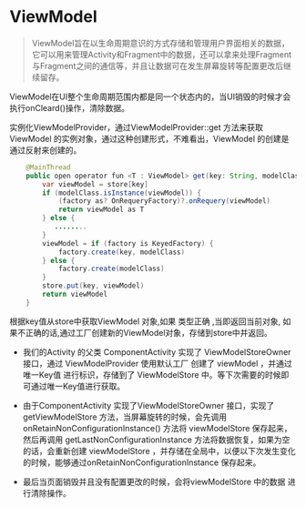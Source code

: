 # ViewModel

> ViewModel旨在以生命周期意识的方式存储和管理用户界面相关的数据，它可以用来管理Activity和Fragment中的数据，还可以拿来处理Fragment与Fragment之间的通信等，并且让数据可在发生屏幕旋转等配置更改后继续留存。


ViewModel在UI整个生命周期范围内都是同一个状态内的，当UI销毁的时候才会执行onCleard()操作，清除数据。

实例化ViewModelProvider，通过ViewModelProvider::get 方法来获取ViewModel 的实例对象，通过这种创建形式，不难看出，ViewModel 的创建是通过反射来创建的。

```java
    @MainThread
    public open operator fun <T : ViewModel> get(key: String, modelClass: Class<T>): T {
        var viewModel = store[key]
        if (modelClass.isInstance(viewModel)) {
            (factory as? OnRequeryFactory)?.onRequery(viewModel)
            return viewModel as T
        } else {
           ........
        }
        viewModel = if (factory is KeyedFactory) {
            factory.create(key, modelClass)
        } else {
            factory.create(modelClass)
        }
        store.put(key, viewModel)
        return viewModel
    }
```

根据key值从store中获取ViewModel 对象,如果 类型正确 ,当即返回当前对象, 如果不正确的话,通过工厂创建新的ViewModel对象，存储到store中并返回。

- 我们的Activity 的父类 ComponentActivity 实现了 ViewModelStoreOwner 接口，通过 ViewModelProvider 使用默认工厂 创建了 viewModel ，并通过唯一Key值 进行标识，存储到了 ViewModelStore 中。等下次需要的时候即可通过唯一Key值进行获取。

- 由于ComponentActivity 实现了ViewModelStoreOwner 接口，实现了 getViewModelStore 方法，当屏幕旋转的时候，会先调用
onRetainNonConfigurationInstance() 方法将 viewModelStore 保存起来，然后再调用 getLastNonConfigurationInstance 方法将数据恢复，如果为空的话，会重新创建 viewModelStore ，并存储在全局中，以便以下次发生变化的时候，能够通过onRetainNonConfigurationInstance 保存起来。

- 最后当页面销毁并且没有配置更改的时候，会将viewModelStore 中的数据 进行清除操作。
